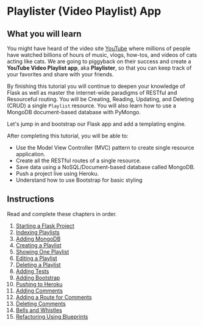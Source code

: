 # Playlister (Video Playlist) App

## What you will learn

You might have heard of the video site [YouTube](https://youtube.com) where millions of people have watched billions of hours of music, vlogs, how-tos, and videos of cats acting like cats. We are going to piggyback on their success and create a **YouTube Video Playlist app**, aka **Playlister**, so that you can keep track of your favorites and share with your friends.

By finishing this tutorial you will continue to deepen your knowledge of Flask as well as master the internet-wide paradigms of RESTful and Resourceful routing. You will be Creating, Reading, Updating, and Deleting (CRUD) a single `Playlist` resource. You will also learn how to use a MongoDB document-based database with PyMongo.

Let's jump in and bootstrap our Flask app and add a templating engine.

After completing this tutorial, you will be able to:

* Use the Model View Controller (MVC) pattern to create single resource application.
* Create all the RESTful routes of a single resource.
* Save data using a NoSQL/Document-based database called MongoDB.
* Push a project live using Heroku.
* Understand how to use Bootstrap for basic styling

## Instructions

Read and complete these chapters in order.

1. [Starting a Flask Project](P00-Start-A-Flask-Project/content.md)
1. [Indexing Playlists](P01-Index-Playlists/content.md)
1. [Adding MongoDB](P02-Adding-MongoDB/content.md)
1. [Creating a Playlist](P03-Creating-A-Playlist/content.md)
1. [Showing One Playlist](P04-Showing-One-Playlist/content.md)
1. [Editing a Playlist](P05-Editing-A-Playlist/content.md)
1. [Deleting a Playlist](P06-Deleting-A-Playlist/content.md)
1. [Adding Tests](P07-Adding-Tests/content.md)
1. [Adding Bootstrap](P08-Adding-Bootstrap/content.md)
1. [Pushing to Heroku](P09-Push-To-Heroku/content.md)
1. [Adding Comments](P10-Adding-Comments/content.md)
1. [Adding a Route for Comments](P11-Adding-Route-For-Comments/content.md)
1. [Deleting Comments](P12-Deleting-Comments/content.md)
1. [Bells and Whistles](P13-Bells-And-Whistles/content.md)
1. [Refactoring Using Blueprints](P14-Refactor-Using-Blueprints/content.md)

